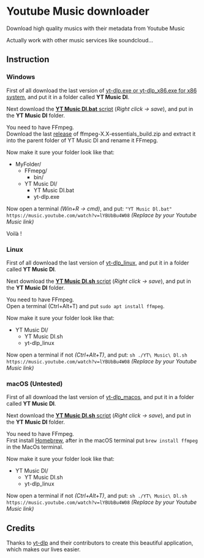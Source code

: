 # Youtube Music downloader  
Download high quality musics with their metadata from Youtube Music  

Actually work with other music services like soundcloud...  

## Instruction  

### Windows  
First of all download the last version of [yt-dlp.exe or yt-dlp_x86.exe for x86 system](https://github.com/yt-dlp/yt-dlp/releases), and put it in a folder called **YT Music Dl**.  

Next download the [**YT Music Dl.bat** script](https://raw.githubusercontent.com/Tom60chat/Youtube-Music-downloader/main/YT%20Music%20Dl.bat) (*Right click -> save*), and put in the **YT Music Dl** folder.  
  
You need to have FFmpeg.  
Download the last [release](https://github.com/GyanD/codexffmpeg/releases) of ffmpeg-X.X-essentials_build.zip and extract it into the parent folder of YT Music Dl and rename it FFmepg.  
  
Now make it sure your folder look like that:  
  - MyFolder/ 
    - FFmepg/  
      - bin/  
    - YT Music Dl/  
      - YT Music Dl.bat  
      - yt-dlp.exe  
  
Now open a terminal *(Win+R -> cmd)*, and put: `"YT Music Dl.bat" https://music.youtube.com/watch?v=lYBUbBu4W08` *(Replace by your Youtube Music link)*  
  
Voilà !  
  
### Linux  
First of all download the last version of [yt-dlp_linux](https://github.com/yt-dlp/yt-dlp/releases), and put it in a folder called **YT Music Dl**.  
  
Next download the [**YT Music Dl.sh** script](https://raw.githubusercontent.com/Tom60chat/Youtube-Music-downloader/main/YT%20Music%20Dl.sh) (*Right click -> save*), and put in the **YT Music Dl** folder.  
  
You need to have FFmpeg.  
Open a terminal (Ctrl+Alt+T) and put `sudo apt install ffmpeg`.  
  
Now make it sure your folder look like that:  
- YT Music Dl/  
  - YT Music Dl.sh  
  - yt-dlp_linux  
  
Now open a terminal if not *(Ctrl+Alt+T)*, and put: `sh ./YT\ Music\ Dl.sh https://music.youtube.com/watch?v=lYBUbBu4W08` *(Replace by your Youtube Music link)*  
  
### macOS (Untested)  
First of all download the last version of [yt-dlp_macos](https://github.com/yt-dlp/yt-dlp/releases), and put it in a folder called **YT Music Dl**.  
  
Next download the [**YT Music Dl.sh** script](https://raw.githubusercontent.com/Tom60chat/Youtube-Music-downloader/main/YT%20Music%20Dl.sh) (*Right click -> save*), and put in the **YT Music Dl** folder.  
  
You need to have FFmpeg.  
First install [Homebrew](https://brew.sh/), after in the macOS terminal put `brew install ffmpeg` in the MacOs terminal.  
  
Now make it sure your folder look like that:  
- YT Music Dl/  
  - YT Music Dl.sh  
  - yt-dlp_linux  
  
Now open a terminal if not *(Ctrl+Alt+T)*, and put: `sh ./YT\ Music\ Dl.sh https://music.youtube.com/watch?v=lYBUbBu4W08` *(Replace by your Youtube Music link)* 

## Credits
Thanks to [yt-dlp](https://github.com/yt-dlp/yt-dlp) and their contributors to create this beautiful application, which makes our lives easier.
